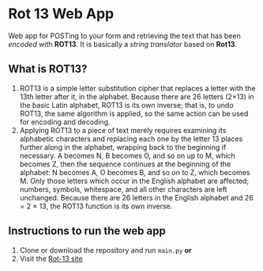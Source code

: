 # Rot 13 Web App #
Web app for POSTing to your form and retrieving the text that has been *encoded* with **ROT13**. 
It is basically a *string translator* based on **Rot13**.

## What is ROT13? ##
1. ROT13 is a simple letter substitution cipher that replaces a letter with the 13th letter after it, in the alphabet. Because there are 26 letters (2×13) in the basic Latin alphabet, ROT13 is its own inverse; that is, to undo ROT13, the same algorithm is applied, so the same action can be used for encoding and decoding.
2. Applying ROT13 to a piece of text merely requires examining its alphabetic characters and replacing each one by the letter 13 places further along in the alphabet, wrapping back to the beginning if necessary. A becomes N, B becomes O, and so on up to M, which becomes Z, then the sequence continues at the beginning of the alphabet: N becomes A, O becomes B, and so on to Z, which becomes M. Only those letters which occur in the English alphabet are affected; numbers, symbols, whitespace, and all other characters are left unchanged. Because there are 26 letters in the English alphabet and 26 = 2 × 13, the ROT13 function is its own inverse.

## Instructions to run the web app ##
1. Clone or download the repository and run ```main.py``` 
**or**
2. Visit the [Rot-13 site](https://psk-rot13.appspot.com/rot13) 


